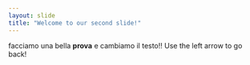 ```yaml
---
layout: slide
title: "Welcome to our second slide!"
---
```

facciamo una bella **prova** e cambiamo il testo!!
Use the left arrow to go back!
